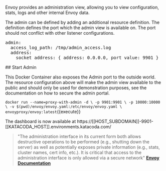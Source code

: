 Envoy provides an administration view, allowing you to view configuration, stats, logs and other internal Envoy data.

The admin can be defined by adding an additional resource definition. The definition defines the port which the admin view is available on. The port should not conflict with other listener configurations.

<pre class="file"  data-filename="envoy.yaml" data-target="prepend">admin:
  access_log_path: /tmp/admin_access.log
  address:
    socket_address: { address: 0.0.0.0, port_value: 9901 }
</pre>

## Start Admin

This Docker Container also exposes the Admin port to the outside world. The resource configuration above will make the admin view available to the public and should only be used for demonstration purposes, see the documentation on how to secure the admin portal.

`docker run --name=proxy-with-admin -d \
    -p 9901:9901 \
    -p 10000:10000 \
    -v $(pwd)/envoy/envoy.yaml:/etc/envoy/envoy.yaml \
    envoyproxy/envoy:latest`{{execute}}

The dashboard is now available at https://[[HOST_SUBDOMAIN]]-9901-[[KATACODA_HOST]].environments.katacoda.com/

> "The administration interface in its current form both allows destructive operations to be performed (e.g., shutting down the server) as well as potentially exposes private information (e.g., stats, cluster names, cert info, etc.). It is critical that access to the administration interface is only allowed via a secure network" **[Envoy Documentation](https://www.envoyproxy.io/docs/envoy/latest/operations/admin)**

